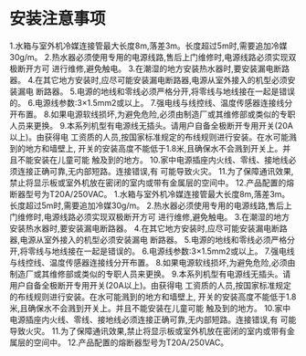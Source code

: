 # 安装注意事项
1.水箱与室外机冷媒连接管最大长度8m,落差3m。长度超过5m时,需要追加冷媒30g/m。 2.热水器必须使用专用的电源线路,售后上门维修时,电源线路必须实现双极断开方可 进行维修,避免触电。
3.在潮湿的地方安装热水器时,要安装漏电断路器。 4.在其它地方安装时,应尽可能安装漏电断路器,电源从室外接入的机型必须安装漏电 断路器。 5.电源的地线和零线必须严格分开,将零线与地线接在一起是错误的。
6.电源线参数:3×1.5mm2或以上。
7.强电线与线控线、温度传感器连接线分开布置。
8.如果电源软线损坏,为避免危险,必须由制造厂或其维修部或类似的专职人员来更换。
9.本系列机型有电源线无插头。请用户自备全极断开专用开关(20A以上)。由获得电
工资质的人员,按国家标准规定的布线规则进行安装。在水可能溅到的地方和墙壁上, 开关的安装高度不能低于1.8米,且确保水不会溅到开关上。并且不能安装在儿童可能
触及到的地方。
10.家中电源插座内火线、零线、接地线必须连接正确可靠,无内部短路。连接错误,有
可能导致火灾。
11.为了保障通讯效果,禁止将显示板或室外机放在密闭的室内或带有金属层的空间中。 12.产品配置的熔断器型号为T20A/250VAC。
1.水箱与室外机冷媒连接管最大长度8m,落差3m。长度超过5m时,需要追加冷媒30g/m。 2.热水器必须使用专用的电源线路,售后上门维修时,电源线路必须实现双极断开方可 进行维修,避免触电。
3.在潮湿的地方安装热水器时,要安装漏电断路器。 4.在其它地方安装时,应尽可能安装漏电断路器,电源从室外接入的机型必须安装漏电 断路器。 5.电源的地线和零线必须严格分开,将零线与地线接在一起是错误的。
6.电源线参数:3×1.5mm2或以上。
7.强电线与线控线、温度传感器连接线分开布置。
8.如果电源软线损坏,为避免危险,必须由制造厂或其维修部或类似的专职人员来更换。
9.本系列机型有电源线无插头。请用户自备全极断开专用开关(20A以上)。由获得电
工资质的人员,按国家标准规定的布线规则进行安装。在水可能溅到的地方和墙壁上, 开关的安装高度不能低于1.8米,且确保水不会溅到开关上。并且不能安装在儿童可能
触及到的地方。
10.家中电源插座内火线、零线、接地线必须连接正确可靠,无内部短路。连接错误,有
可能导致火灾。
11.为了保障通讯效果,禁止将显示板或室外机放在密闭的室内或带有金属层的空间中。 12.产品配置的熔断器型号为T20A/250VAC。